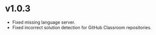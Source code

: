 # v1.0.3

* Fixed missing language server.
* Fixed incorrect solution detection for GitHub Classroom repositories.
